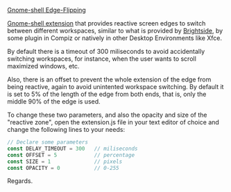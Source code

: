 [Gnome-shell Edge-Flipping](http://aguslr.github.com/gnome-shell-edge-flipping/)

[Gnome-shell extension](https://live.gnome.org/GnomeShell/Extensions) that provides reactive screen edges to switch between different workspaces, similar to what is provided by [Brightside](http://catmur.co.uk/brightside/), by some plugin in Compiz or natively in other Desktop Environments like Xfce.

By default there is a timeout of 300 miliseconds to avoid accidentally switching workspaces, for instance, when the user wants to scroll maximized windows, etc.

Also, there is an offset to prevent the whole extension of the edge from being reactive, again to avoid unintented workspace switching. By default it is set to 5% of the length of the edge from both ends, that is, only the middle 90% of the edge is used.

To change these two parameters, and also the opacity and size of the "reactive zone", open the extension.js file in your text editor of choice and change the following lines to your needs:

```javascript
// Declare some parameters
const DELAY_TIMEOUT = 300   // miliseconds
const OFFSET = 5            // percentage
const SIZE = 1              // pixels
const OPACITY = 0           // 0-255
```

Regards.
